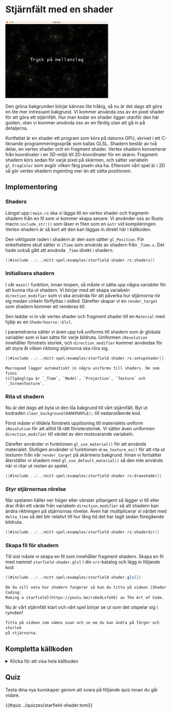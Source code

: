 # Stjärnfält med en shader

![Screenshot](images/starfield-shader.gif#center)

Den gröna bakgrunden börjar kännas lite tråkig, så nu är det dags att göra en
lite mer intressant bakgrund. Vi kommer använda oss av en pixel shader för att
göra ett stjärnfält. Hur man kodar en shader ligger utanför den här guiden,
utan vi kommer använda oss av en färdig utan att gå in på detaljerna.

Kortfattat är en shader ett program som körs på datorns GPU, skrivet i ett
C-liknande programmeringsspråk som kallas GLSL. Shadern består av två delar,
en vertex shader och en fragment shader. Vertex shadern konverterar från
koordinater i en 3D-miljö till 2D-koordinater för en skärm. Fragment shadern
körs sedan för varje pixel på skärmen, och sätter variabeln `gl_FragColor` som
avgör vilken färg pixeln ska ha. Eftersom vårt spel är i 2D så gör vertex
shadern ingenting mer än att sätta positionen.

## Implementering

### Shaders

Längst upp i `main.rs` ska vi lägga till en vertex shader och fragment-shadern
från en fil som vi kommer skapa senare. Vi använder oss av Rusts macro
`include_str!()` som läser in filen som en `&str` vid kompileringen.
Vertex-shadern är så kort att den kan läggas in direkt här i källkoden.

Den viktigaste raden i shadern är den som sätter `gl_Position`. För
enkelhetens skull sätter vi `iTime` som används av shadern från `_Time.x`. Det
hade också gått att använda `_Time` direkt i shadern.

```rust
{{#include ../../mitt-spel/examples/starfield-shader.rs:shaders}}
```

### Initialisera shadern

I vår `main()` funktion, innan loopen, så måste vi sätta upp några variabler
för att kunna rita ut shadern. Vi börjar med att skapa variabeln
`direction_modifier` som vi ska använda för att påverka hur stjärnorna rör sig
medan cirkeln förflyttas i sidled. Därefter skapar vi en `render_target` som
shadern kommer att renderas till.

Sen laddar vi in vår vertex shader och fragment shader till en `Material` med
hjälp av en `ShaderSource::Glsl`. 

I parametrarna sätter vi även upp två uniforms till shadern som är globala
variabler som vi kan sätta för varje bildruta. Uniformen `iResolution`
innehåller fönstrets storlek, och `direction_modifier` kommer användas för att
styra åt vilken riktning stjärnorna ska röra sig.

```rust
{{#include ../../mitt-spel/examples/starfield-shader.rs:setupshader}}
```

```admonish info
Macroquad lägger automatiskt in några uniforms till shaders. De som finns
tillgängliga är `_Time`, `Model`, `Projection`, `Texture` och
`_ScreenTexture`.
```

### Rita ut shadern

Nu är det dags att byta ut den lila bakgrund till vårt stjärnfält. Byt ut
kodraden `clear_background(DARKPURPLE);` till nedanstående kod.

Först måste vi tilldela fönstrets upplösning till materialets uniform
`iResolution` för att alltid få rätt fönsterstorlek. Vi sätter även uniformen
`direction_modifier` till värdet av den motsvarande variabeln.

Därefter använder vi funktionen `gl_use_material()` för att använda
materialet. Slutligen använder vi funktionen `draw_texture_ex()` för att rita
ut texturen från vår `render_target` på skärmens bakgrund. Innan vi fortsätter
återställer vi shadern med `gl_use_default_material()` så den inte används när
vi ritar ut resten av spelet.

```rust
{{#include ../../mitt-spel/examples/starfield-shader.rs:drawshader}}
```

### Styr stjärnornas rörelse

När spelaren håller ner höger eller vänster piltangent så lägger vi till
eller drar ifrån ett värde från variabeln `direction_modifier` så att shadern
kan ändra riktningen på stjärnornas rörelse. Även här multiplicerar vi värdet
med `delta_time` så det blir relativt till hur lång tid det har tagit sedan
föregående bildruta.

 ```rust [hl,3,7]
{{#include ../../mitt-spel/examples/starfield-shader.rs:shaderdir}}
```

### Skapa fil för shadern

Till sist måste vi skapa en fil som innehåller fragment shadern. Skapa en fil
med namnet `starfield-shader.glsl` i din `src`-katalog och lägg in följande
kod:

```glsl
{{#include ../../mitt-spel/examples/starfield-shader.glsl}}
```

```admonish info
Om du vill veta hur shadern fungerar så kan du titta på videon [Shader Coding:
Making a starfield](https://youtu.be/rvDo9LvfoVE) av The Art of Code.
```

Nu är vårt stjärnfält klart och vårt spel börjar se ut som det utspelar sig i
rymden!

```admonish tip title="Utmaning" class="challenge"
Titta på videon som nämns ovan och se om du kan ändra på färger och storlek
på stjärnorna.
```

<div class="noprint">

## Kompletta källkoden

<details>
  <summary>Klicka för att visa hela källkoden</summary>

```rust
{{#include ../../mitt-spel/examples/starfield-shader.rs:all}}
```
</details>
</div>

## Quiz

Testa dina nya kunskaper genom att svara på följande quiz innan du går vidare.

{{#quiz ../quizzes/starfield-shader.toml}}
